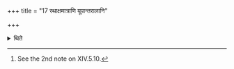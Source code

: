 +++
title = "17 रथाक्षमात्राणि यूपान्तरालानि"

+++

<details><summary>थिते</summary>

17. The distances between (the two sacrificial posts) should be of the measure of a chariot-axle.[^1]   


[^1]: See the 2nd note on XIV.5.10.  
</details>
